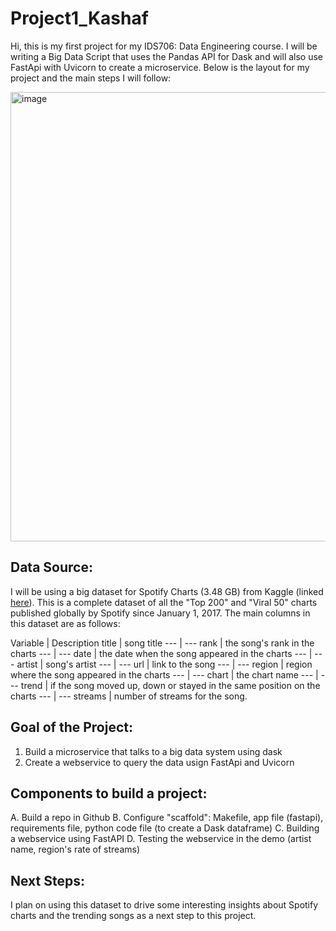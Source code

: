 # Project1_Kashaf

Hi, this is my first project for my IDS706: Data Engineering course. I will be writing a Big Data Script that uses the Pandas API for Dask and will also use FastApi with Uvicorn to create a microservice. Below is the layout for my project and the main steps I will follow:


<img width="719" alt="image" src="https://user-images.githubusercontent.com/111402572/190930583-6394d54e-79e6-4461-b0b5-d663b3ae2be5.png">


## Data Source:

I will be using a big dataset for Spotify Charts (3.48 GB) from Kaggle (linked [here][1]). This is a complete dataset of all the "Top 200" and "Viral 50" charts published globally by Spotify since January 1, 2017. The main columns in this dataset are as follows: 

Variable | Description
title | song title
--- | ---
rank | the song's rank in the charts
--- | ---
date | the date when the song appeared in the charts
--- | ---
artist | song's artist
--- | ---
url | link to the song
--- | ---
region | region where the song appeared in the charts
--- | ---
chart | the chart name
--- | ---
trend | if the song moved up, down or stayed in the same position on the charts
--- | ---
streams | number of streams for the song.


## Goal of the Project:

1. Build a microservice that talks to a big data system using dask
2. Create a webservice to query the data usign FastApi and Uvicorn

## Components to build a project:

A. Build a repo in Github
B. Configure "scaffold": Makefile, app file (fastapi), requirements file, python code file (to create a Dask dataframe)
C. Building a webservice using FastAPI
D. Testing the webservice in the demo (artist name, region's rate of streams)

## Next Steps:

I plan on using this dataset to drive some interesting insights about Spotify charts and the trending songs as a next step to this project.


[1]:https://www.kaggle.com/datasets/dhruvildave/spotify-charts "Kaggle Dataset"
